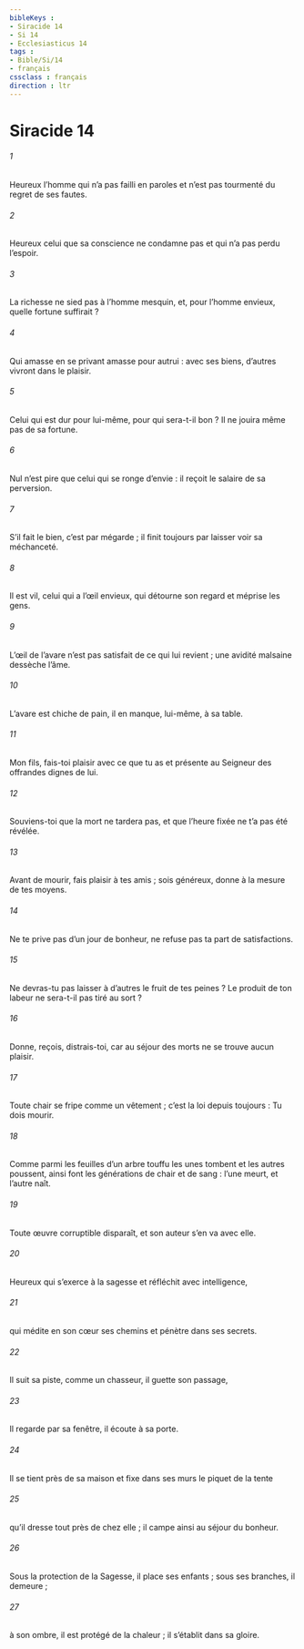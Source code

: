 ```yaml
---
bibleKeys : 
- Siracide 14
- Si 14
- Ecclesiasticus 14
tags : 
- Bible/Si/14
- français
cssclass : français
direction : ltr
---
```


# Siracide 14

###### 1
Heureux l’homme qui n’a pas failli en paroles
et n’est pas tourmenté du regret de ses fautes.
###### 2
Heureux celui que sa conscience ne condamne pas
et qui n’a pas perdu l’espoir.
###### 3
La richesse ne sied pas à l’homme mesquin,
et, pour l’homme envieux, quelle fortune suffirait ?
###### 4
Qui amasse en se privant amasse pour autrui :
avec ses biens, d’autres vivront dans le plaisir.
###### 5
Celui qui est dur pour lui-même, pour qui sera-t-il bon ?
Il ne jouira même pas de sa fortune.
###### 6
Nul n’est pire que celui qui se ronge d’envie :
il reçoit le salaire de sa perversion.
###### 7
S’il fait le bien, c’est par mégarde ;
il finit toujours par laisser voir sa méchanceté.
###### 8
Il est vil, celui qui a l’œil envieux,
qui détourne son regard et méprise les gens.
###### 9
L’œil de l’avare n’est pas satisfait de ce qui lui revient ;
une avidité malsaine dessèche l’âme.
###### 10
L’avare est chiche de pain,
il en manque, lui-même, à sa table.
###### 11
Mon fils, fais-toi plaisir avec ce que tu as
et présente au Seigneur des offrandes dignes de lui.
###### 12
Souviens-toi que la mort ne tardera pas,
et que l’heure fixée ne t’a pas été révélée.
###### 13
Avant de mourir, fais plaisir à tes amis ;
sois généreux, donne à la mesure de tes moyens.
###### 14
Ne te prive pas d’un jour de bonheur,
ne refuse pas ta part de satisfactions.
###### 15
Ne devras-tu pas laisser à d’autres le fruit de tes peines ?
Le produit de ton labeur ne sera-t-il pas tiré au sort ?
###### 16
Donne, reçois, distrais-toi,
car au séjour des morts ne se trouve aucun plaisir.
###### 17
Toute chair se fripe comme un vêtement ;
c’est la loi depuis toujours : Tu dois mourir.
###### 18
Comme parmi les feuilles d’un arbre touffu
les unes tombent et les autres poussent,
ainsi font les générations de chair et de sang :
l’une meurt, et l’autre naît.
###### 19
Toute œuvre corruptible disparaît,
et son auteur s’en va avec elle.
###### 20
Heureux qui s’exerce à la sagesse
et réfléchit avec intelligence,
###### 21
qui médite en son cœur ses chemins
et pénètre dans ses secrets.
###### 22
Il suit sa piste, comme un chasseur,
il guette son passage,
###### 23
Il regarde par sa fenêtre,
il écoute à sa porte.
###### 24
Il se tient près de sa maison
et fixe dans ses murs le piquet de la tente
###### 25
qu’il dresse tout près de chez elle ;
il campe ainsi au séjour du bonheur.
###### 26
Sous la protection de la Sagesse, il place ses enfants ;
sous ses branches, il demeure ;
###### 27
à son ombre, il est protégé de la chaleur ;
il s’établit dans sa gloire.
